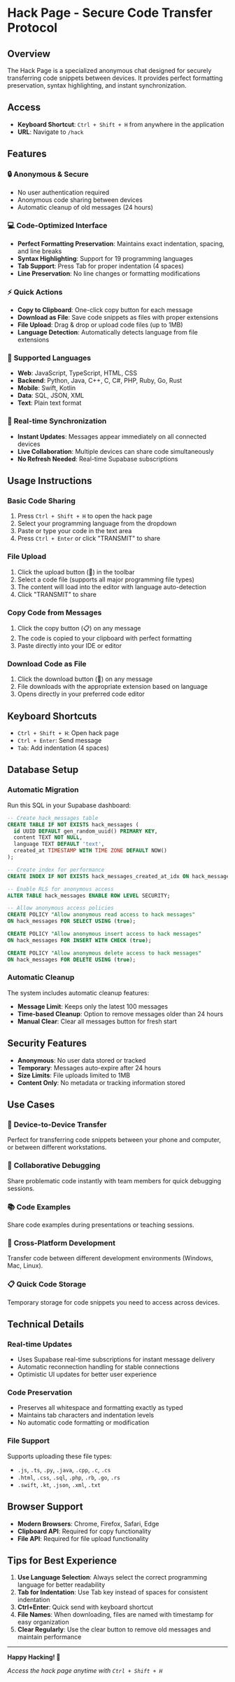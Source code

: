 # Hack Page - Secure Code Transfer Protocol

## Overview
The Hack Page is a specialized anonymous chat designed for securely transferring code snippets between devices. It provides perfect formatting preservation, syntax highlighting, and instant synchronization.

## Access
- **Keyboard Shortcut**: `Ctrl + Shift + H` from anywhere in the application
- **URL**: Navigate to `/hack`

## Features

### 🔒 **Anonymous & Secure**
- No user authentication required
- Anonymous code sharing between devices
- Automatic cleanup of old messages (24 hours)

### 💻 **Code-Optimized Interface**
- **Perfect Formatting Preservation**: Maintains exact indentation, spacing, and line breaks
- **Syntax Highlighting**: Support for 19 programming languages
- **Tab Support**: Press Tab for proper indentation (4 spaces)
- **Line Preservation**: No line changes or formatting modifications

### ⚡ **Quick Actions**
- **Copy to Clipboard**: One-click copy button for each message
- **Download as File**: Save code snippets as files with proper extensions
- **File Upload**: Drag & drop or upload code files (up to 1MB)
- **Language Detection**: Automatically detects language from file extensions

### 🎯 **Supported Languages**
- **Web**: JavaScript, TypeScript, HTML, CSS
- **Backend**: Python, Java, C++, C, C#, PHP, Ruby, Go, Rust
- **Mobile**: Swift, Kotlin
- **Data**: SQL, JSON, XML
- **Text**: Plain text format

### 🚀 **Real-time Synchronization**
- **Instant Updates**: Messages appear immediately on all connected devices
- **Live Collaboration**: Multiple devices can share code simultaneously
- **No Refresh Needed**: Real-time Supabase subscriptions

## Usage Instructions

### Basic Code Sharing
1. Press `Ctrl + Shift + H` to open the hack page
2. Select your programming language from the dropdown
3. Paste or type your code in the text area
4. Press `Ctrl + Enter` or click "TRANSMIT" to share

### File Upload
1. Click the upload button (📁) in the toolbar
2. Select a code file (supports all major programming file types)
3. The content will load into the editor with language auto-detection
4. Click "TRANSMIT" to share

### Copy Code from Messages
1. Click the copy button (📋) on any message
2. The code is copied to your clipboard with perfect formatting
3. Paste directly into your IDE or editor

### Download Code as File
1. Click the download button (💾) on any message
2. File downloads with the appropriate extension based on language
3. Opens directly in your preferred code editor

## Keyboard Shortcuts
- `Ctrl + Shift + H`: Open hack page
- `Ctrl + Enter`: Send message
- `Tab`: Add indentation (4 spaces)

## Database Setup

### Automatic Migration
Run this SQL in your Supabase dashboard:

```sql
-- Create hack_messages table
CREATE TABLE IF NOT EXISTS hack_messages (
  id UUID DEFAULT gen_random_uuid() PRIMARY KEY,
  content TEXT NOT NULL,
  language TEXT DEFAULT 'text',
  created_at TIMESTAMP WITH TIME ZONE DEFAULT NOW()
);

-- Create index for performance
CREATE INDEX IF NOT EXISTS hack_messages_created_at_idx ON hack_messages(created_at DESC);

-- Enable RLS for anonymous access
ALTER TABLE hack_messages ENABLE ROW LEVEL SECURITY;

-- Allow anonymous access policies
CREATE POLICY "Allow anonymous read access to hack messages"
ON hack_messages FOR SELECT USING (true);

CREATE POLICY "Allow anonymous insert access to hack messages"
ON hack_messages FOR INSERT WITH CHECK (true);

CREATE POLICY "Allow anonymous delete access to hack messages"
ON hack_messages FOR DELETE USING (true);
```

### Automatic Cleanup
The system includes automatic cleanup features:
- **Message Limit**: Keeps only the latest 100 messages
- **Time-based Cleanup**: Option to remove messages older than 24 hours
- **Manual Clear**: Clear all messages button for fresh start

## Security Features
- **Anonymous**: No user data stored or tracked
- **Temporary**: Messages auto-expire after 24 hours
- **Size Limits**: File uploads limited to 1MB
- **Content Only**: No metadata or tracking information stored

## Use Cases

### 📱 **Device-to-Device Transfer**
Perfect for transferring code snippets between your phone and computer, or between different workstations.

### 👥 **Collaborative Debugging**
Share problematic code instantly with team members for quick debugging sessions.

### 📚 **Code Examples**
Share code examples during presentations or teaching sessions.

### 🔄 **Cross-Platform Development**
Transfer code between different development environments (Windows, Mac, Linux).

### 📋 **Quick Code Storage**
Temporary storage for code snippets you need to access across devices.

## Technical Details

### Real-time Updates
- Uses Supabase real-time subscriptions for instant message delivery
- Automatic reconnection handling for stable connections
- Optimistic UI updates for better user experience

### Code Preservation
- Preserves all whitespace and formatting exactly as typed
- Maintains tab characters and indentation levels
- No automatic code formatting or modification

### File Support
Supports uploading these file types:
- `.js`, `.ts`, `.py`, `.java`, `.cpp`, `.c`, `.cs`
- `.html`, `.css`, `.sql`, `.php`, `.rb`, `.go`, `.rs`
- `.swift`, `.kt`, `.json`, `.xml`, `.txt`

## Browser Support
- **Modern Browsers**: Chrome, Firefox, Safari, Edge
- **Clipboard API**: Required for copy functionality
- **File API**: Required for file upload functionality

## Tips for Best Experience

1. **Use Language Selection**: Always select the correct programming language for better readability
2. **Tab for Indentation**: Use Tab key instead of spaces for consistent indentation
3. **Ctrl+Enter**: Quick send with keyboard shortcut
4. **File Names**: When downloading, files are named with timestamp for easy organization
5. **Clear Regularly**: Use the clear button to remove old messages and maintain performance

---

**Happy Hacking! 🚀**

*Access the hack page anytime with `Ctrl + Shift + H`*